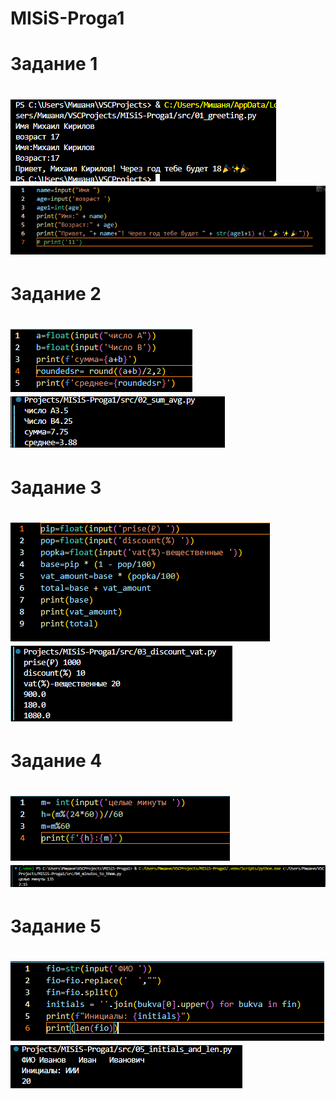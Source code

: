 # MISiS-Proga1
<h1>Задание 1<h1>

![alt text](image-4.png)
![alt text](image-5.png)

<h1>Задание 2<h1>

![alt text](image-9.png)
![alt text](image-10.png)

<h1>Задание 3<h1>

![alt text](image-1.png)
![alt text](image.png)

<h1>Задание 4<h1>

![alt text](image-3.png)
![alt text](image-6.png)

<h1>Задание 5<h1>

![alt text](image-7.png)
![alt text](image-8.png)